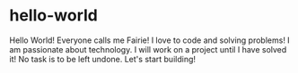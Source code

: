 # hello-world

Hello World! Everyone calls me Fairie! I love to code and solving problems! I am passionate about technology. I will work on a project until I have solved it! No task is to be left undone. Let's start building!
